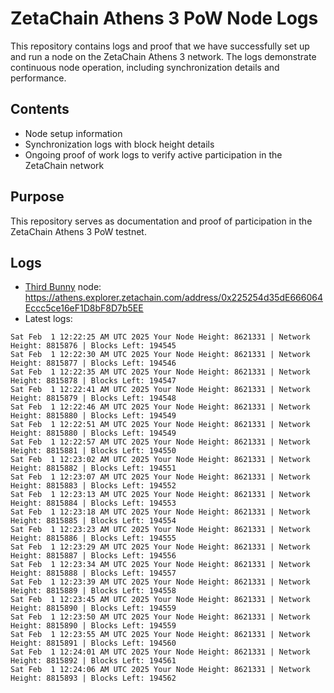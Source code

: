 # ZetaChain Athens 3 PoW Node Logs
This repository contains logs and proof that we have successfully set up and run a node on the ZetaChain Athens 3 network. The logs demonstrate continuous node operation, including synchronization details and performance.

## Contents
- Node setup information
- Synchronization logs with block height details
- Ongoing proof of work logs to verify active participation in the ZetaChain network

## Purpose
This repository serves as documentation and proof of participation in the ZetaChain Athens 3 PoW testnet.

## Logs

- [Third Bunny](https://thirdbunny.xyz/) node: https://athens.explorer.zetachain.com/address/0x225254d35dE666064Eccc5ce16eF1D8bF8D7b5EE
- Latest logs:
```
Sat Feb  1 12:22:25 AM UTC 2025 Your Node Height: 8621331 | Network Height: 8815876 | Blocks Left: 194545
Sat Feb  1 12:22:30 AM UTC 2025 Your Node Height: 8621331 | Network Height: 8815877 | Blocks Left: 194546
Sat Feb  1 12:22:35 AM UTC 2025 Your Node Height: 8621331 | Network Height: 8815878 | Blocks Left: 194547
Sat Feb  1 12:22:41 AM UTC 2025 Your Node Height: 8621331 | Network Height: 8815879 | Blocks Left: 194548
Sat Feb  1 12:22:46 AM UTC 2025 Your Node Height: 8621331 | Network Height: 8815880 | Blocks Left: 194549
Sat Feb  1 12:22:51 AM UTC 2025 Your Node Height: 8621331 | Network Height: 8815880 | Blocks Left: 194549
Sat Feb  1 12:22:57 AM UTC 2025 Your Node Height: 8621331 | Network Height: 8815881 | Blocks Left: 194550
Sat Feb  1 12:23:02 AM UTC 2025 Your Node Height: 8621331 | Network Height: 8815882 | Blocks Left: 194551
Sat Feb  1 12:23:07 AM UTC 2025 Your Node Height: 8621331 | Network Height: 8815883 | Blocks Left: 194552
Sat Feb  1 12:23:13 AM UTC 2025 Your Node Height: 8621331 | Network Height: 8815884 | Blocks Left: 194553
Sat Feb  1 12:23:18 AM UTC 2025 Your Node Height: 8621331 | Network Height: 8815885 | Blocks Left: 194554
Sat Feb  1 12:23:23 AM UTC 2025 Your Node Height: 8621331 | Network Height: 8815886 | Blocks Left: 194555
Sat Feb  1 12:23:29 AM UTC 2025 Your Node Height: 8621331 | Network Height: 8815887 | Blocks Left: 194556
Sat Feb  1 12:23:34 AM UTC 2025 Your Node Height: 8621331 | Network Height: 8815888 | Blocks Left: 194557
Sat Feb  1 12:23:39 AM UTC 2025 Your Node Height: 8621331 | Network Height: 8815889 | Blocks Left: 194558
Sat Feb  1 12:23:45 AM UTC 2025 Your Node Height: 8621331 | Network Height: 8815890 | Blocks Left: 194559
Sat Feb  1 12:23:50 AM UTC 2025 Your Node Height: 8621331 | Network Height: 8815890 | Blocks Left: 194559
Sat Feb  1 12:23:55 AM UTC 2025 Your Node Height: 8621331 | Network Height: 8815891 | Blocks Left: 194560
Sat Feb  1 12:24:01 AM UTC 2025 Your Node Height: 8621331 | Network Height: 8815892 | Blocks Left: 194561
Sat Feb  1 12:24:06 AM UTC 2025 Your Node Height: 8621331 | Network Height: 8815893 | Blocks Left: 194562
```
